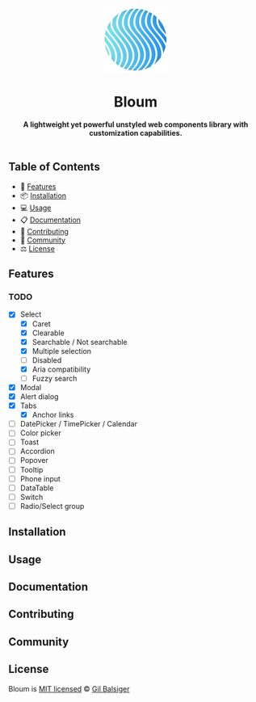 <div align="center">
    <a href="https://bloum.dev">
        <img src="https://github.com/balsigergil/bloum/blob/main/.github/bloum.png" height="128" alt="logo">
    </a>
    <h1>Bloum</h1>
    <strong>A lightweight yet powerful unstyled web components library with customization capabilities.</strong>
    <br>
    <br>
    <!--<div align="center">
        <img alt="Package size" src="https://img.shields.io/bundlephobia/minzip/bloum?style=for-the-badge">
        <a aria-label="NPM version" href="https://www.npmjs.com/package/bloum">
            <img alt="NPM version" src="https://img.shields.io/npm/v/bloum?style=for-the-badge">
        </a>
        <a aria-label="License" href="https://github.com/balsigergil/bloum/blob/main/LICENSE">
            <img alt="License" src="https://img.shields.io/npm/l/bloum?style=for-the-badge">
        </a>
        <a aria-label="Build status" href="https://github.com/balsigergil/bloum/actions/workflows/playwright.yml">
            <img alt="Build status" src="https://img.shields.io/github/actions/workflow/status/balsigergil/bloum/playwright?style=for-the-badge">
        </a>
    </div>-->
</div>

## Table of Contents

- 🚀 [Features](#features)
- 📦 [Installation](#installation)
- 💻 [Usage](#usage)
- 📋 [Documentation](#documentation)
- 📝 [Contributing](#contributing)
- 💬 [Community](#community)
- ⚖️ [License](#license)

## Features

### TODO

- [x] Select
  - [x] Caret
  - [x] Clearable
  - [x] Searchable / Not searchable
  - [x] Multiple selection
  - [ ] Disabled
  - [x] Aria compatibility
  - [ ] Fuzzy search
- [x] Modal
- [x] Alert dialog
- [x] Tabs
  - [x] Anchor links
- [ ] DatePicker / TimePicker / Calendar
- [ ] Color picker
- [ ] Toast
- [ ] Accordion
- [ ] Popover
- [ ] Tooltip
- [ ] Phone input
- [ ] DataTable
- [ ] Switch
- [ ] Radio/Select group

## Installation

## Usage

## Documentation

## Contributing

## Community

## License

Bloum is [MIT licensed](./LICENSE) &copy; [Gil Balsiger](https://github.com/balsigergil)

